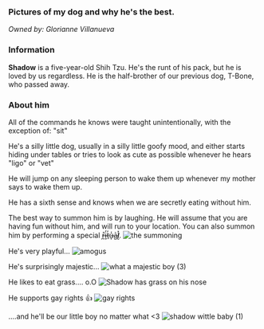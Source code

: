### Pictures of my dog and why he's the best.

_Owned by: Glorianne Villanueva_

### Information

**Shadow** is a five-year-old Shih Tzu. He's the runt of his pack, but he is loved by us regardless. He is the half-brother of our previous dog, T-Bone, who passed away.

### About him

All of the commands he knows were taught unintentionally, with the exception of: "sit"

He's a silly little dog, usually in a silly little goofy mood, and either starts hiding under tables or tries to look as cute as possible whenever he hears "ligo" or "vet"

He will jump on any sleeping person to wake them up whenever my mother says to wake them up.

He has a sixth sense and knows when we are secretly eating without him.

The best way to summon him is by laughing. He will assume that you are having fun without him, and will run to your location. 
You can also summon him by performing a special r̶̪͒i̶̬̒t̵̠̓u̶̞̾a̵̺͛l̸̮̽. 
![the summoning](https://user-images.githubusercontent.com/102577395/161304718-4382dd8e-e1c0-403e-b05b-c2d5f5543bea.jpeg)

He's very playful...
![amogus](https://user-images.githubusercontent.com/102577395/161300064-21b06a81-d367-4318-abb6-c70d71087694.jpg)

He's surprisingly majestic...
![what a majestic boy (3)](https://user-images.githubusercontent.com/102577395/161308277-a2318749-e345-45a9-b4bc-ee15baf84660.jpg)

He likes to eat grass.... o.O
![Shadow has grass on his nose](https://user-images.githubusercontent.com/102577395/161308404-79c6ec8d-dd6c-4195-ace9-4d9e2ca9bd59.jpg)

He supports gay rights 👍
![gay rights](https://user-images.githubusercontent.com/102577395/161308334-a218afac-485e-49fc-80a5-c09aca861904.jpeg)

....and he'll be our little boy no matter what <3
![shadow wittle baby (1)](https://user-images.githubusercontent.com/102577395/161308861-5b6d6cf7-059a-42ed-b322-d1c6a221e5bb.jpg)
